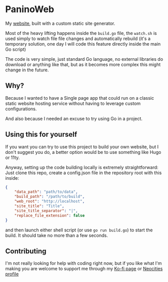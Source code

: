 # PaninoWeb

My [website](https://panino.dev), built with a custom static site generator.

Most of the heavy lifting happens inside the `build.go` file, the `watch.sh` is used simply to watch file file changes and automatically rebuild (it's a temporary solution, one day I will code this feature directly inside the main Go script)

The code is very simple, just standard Go language, no external libraries do download or anything like that, but as it becomes more complex this might change in the future.

## Why?

Because I wanted to have a Single page app that could run on a classic static website hosting service without having to leverage custom configurations.

And also because I needed an excuse to try using Go in a project.

## Using this for yourself

If you want you can try to use this project to build your own website, but I don't suggest you do, a better option would be to use something like Hugo or 11ty.

Anyway, setting up the code building locally is extremely straightforward: Just clone this repo, create a config.json file in the repository root with this inside:

```json
{
    "data_path": "path/to/data",
    "build_path": "/path/to/build",
    "web_root": "http://localhost",
    "site_title": "Title",
    "site_title_separator": "|",
    "replace_file_extension": false
}
```

and then launch either shell script (or use `go run build.go`) to start the build. It should take no more than a few seconds.

## Contributing

I'm not really looking for help with coding right now, but if you like what I'm making you are welcome to support me through my [Ko-fi page](https://ko-fi.com/PaninoCode) or [Neocities profile](https://neocities.org/site/paninodev)